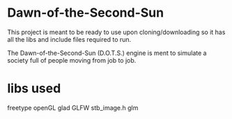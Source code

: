 # Dawn-of-the-Second-Sun

This project is meant to be ready to use upon cloning/downloading so it has all the libs and include files required to run. 

The Dawn-of-the-Second-Sun (D.O.T.S.) engine is ment to simulate a society full of people moving from job to job. 

# libs used
freetype
openGL
glad
GLFW
stb_image.h
glm
